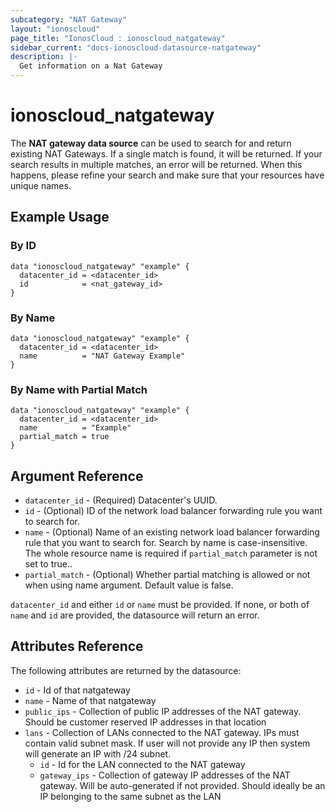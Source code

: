 ```yaml
---
subcategory: "NAT Gateway"
layout: "ionoscloud"
page_title: "IonosCloud : ionoscloud_natgateway"
sidebar_current: "docs-ionoscloud-datasource-natgateway"
description: |-
  Get information on a Nat Gateway
---
```


# ionoscloud_natgateway

The **NAT gateway data source** can be used to search for and return existing NAT Gateways.
If a single match is found, it will be returned. If your search results in multiple matches, an error will be returned.
When this happens, please refine your search and make sure that your resources have unique names.

## Example Usage
### By ID
```hcl
data "ionoscloud_natgateway" "example" {
  datacenter_id = <datacenter_id>
  id			= <nat_gateway_id>
}
```

### By Name
```hcl
data "ionoscloud_natgateway" "example" {
  datacenter_id = <datacenter_id>
  name			= "NAT Gateway Example"
}
```

### By Name with Partial Match
```hcl
data "ionoscloud_natgateway" "example" {
  datacenter_id = <datacenter_id>
  name			= "Example"
  partial_match	= true
}
```

## Argument Reference

* `datacenter_id` - (Required) Datacenter's UUID.
* `id` - (Optional) ID of the network load balancer forwarding rule you want to search for.
* `name` - (Optional) Name of an existing network load balancer forwarding rule that you want to search for. Search by name is case-insensitive. The whole resource name is required if `partial_match` parameter is not set to true..
* `partial_match` - (Optional) Whether partial matching is allowed or not when using name argument. Default value is false.

`datacenter_id` and either `id` or `name` must be provided. If none, or both of `name` and `id` are provided, the datasource will return an error.

## Attributes Reference

The following attributes are returned by the datasource:

* `id` - Id of that natgateway
* `name` - Name of that natgateway
* `public_ips` - Collection of public IP addresses of the NAT gateway. Should be customer reserved IP addresses in that location
* `lans` - Collection of LANs connected to the NAT gateway. IPs must contain valid subnet mask. If user will not provide any IP then system will generate an IP with /24 subnet.
    * `id` - Id for the LAN connected to the NAT gateway
    * `gateway_ips` - Collection of gateway IP addresses of the NAT gateway. Will be auto-generated if not provided. Should ideally be an IP belonging to the same subnet as the LAN
